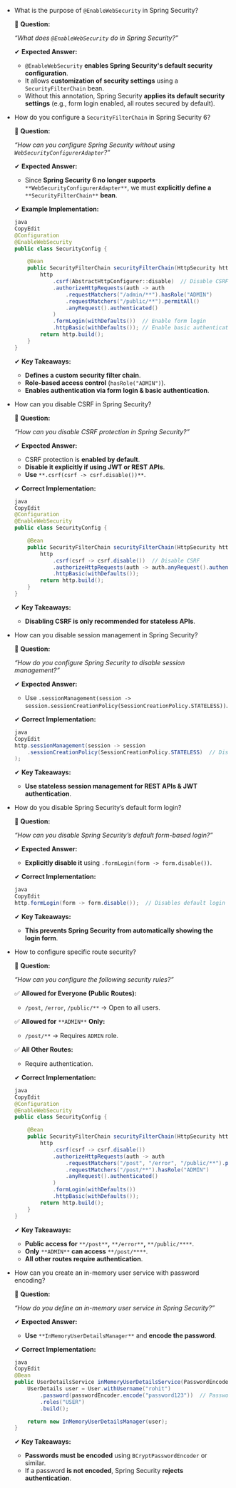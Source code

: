 - What is the purpose of `@EnableWebSecurity` in Spring Security?  
      
      
    
    📌 **Question:**
    
    _“What does `@EnableWebSecurity` do in Spring Security?”_
    
    ✔ **Expected Answer:**
    
    - `@EnableWebSecurity` **enables Spring Security's default security configuration**.
    - It allows **customization of security settings** using a `SecurityFilterChain` bean.
    - Without this annotation, Spring Security **applies its default security settings** (e.g., form login enabled, all routes secured by default).
- How do you configure a `SecurityFilterChain` in Spring Security 6?  
      
      
    
    📌 **Question:**
    
    _“How can you configure Spring Security without using `WebSecurityConfigurerAdapter`?”_
    
    ✔ **Expected Answer:**
    
    - Since **Spring Security 6 no longer supports** `**WebSecurityConfigurerAdapter**`, we must **explicitly define a** `**SecurityFilterChain**` **bean**.
    
    ✔ **Example Implementation:**
    
    ```Java
    java
    CopyEdit
    @Configuration
    @EnableWebSecurity
    public class SecurityConfig {
    
        @Bean
        public SecurityFilterChain securityFilterChain(HttpSecurity http) throws Exception {
            http
                .csrf(AbstractHttpConfigurer::disable)  // Disable CSRF
                .authorizeHttpRequests(auth -> auth
                    .requestMatchers("/admin/**").hasRole("ADMIN")
                    .requestMatchers("/public/**").permitAll()
                    .anyRequest().authenticated()
                )
                .formLogin(withDefaults())  // Enable form login
                .httpBasic(withDefaults()); // Enable basic authentication
            return http.build();
        }
    }
    
    ```
    
    ✔ **Key Takeaways:**
    
    - **Defines a custom security filter chain**.
    - **Role-based access control** (`hasRole("ADMIN")`).
    - **Enables authentication via form login & basic authentication**.
- How can you disable CSRF in Spring Security?
    
    📌 **Question:**
    
    _“How can you disable CSRF protection in Spring Security?”_
    
    ✔ **Expected Answer:**
    
    - CSRF protection is **enabled by default**.
    - **Disable it explicitly if using JWT or REST APIs**.
    - **Use** `**.csrf(csrf -> csrf.disable())**`.
    
    ✔ **Correct Implementation:**
    
    ```Java
    java
    CopyEdit
    @Configuration
    @EnableWebSecurity
    public class SecurityConfig {
    
        @Bean
        public SecurityFilterChain securityFilterChain(HttpSecurity http) throws Exception {
            http
                .csrf(csrf -> csrf.disable())  // Disable CSRF
                .authorizeHttpRequests(auth -> auth.anyRequest().authenticated())
                .httpBasic(withDefaults());
            return http.build();
        }
    }
    
    ```
    
    ✔ **Key Takeaways:**
    
    - **Disabling CSRF is only recommended for stateless APIs**.

  

  

- How can you disable session management in Spring Security?
    
    📌 **Question:**
    
    _“How do you configure Spring Security to disable session management?”_
    
    ✔ **Expected Answer:**
    
    - Use `.sessionManagement(session -> session.sessionCreationPolicy(SessionCreationPolicy.STATELESS))`.
    
    ✔ **Correct Implementation:**
    
    ```Java
    java
    CopyEdit
    http.sessionManagement(session -> session
        .sessionCreationPolicy(SessionCreationPolicy.STATELESS)  // Disable sessions
    );
    
    ```
    
    ✔ **Key Takeaways:**
    
    - **Use stateless session management for REST APIs & JWT authentication**.

  

  

- How do you disable Spring Security’s default form login?
    
    📌 **Question:**
    
    _“How can you disable Spring Security’s default form-based login?”_
    
    ✔ **Expected Answer:**
    
    - **Explicitly disable it** using `.formLogin(form -> form.disable())`.
    
    ✔ **Correct Implementation:**
    
    ```Java
    java
    CopyEdit
    http.formLogin(form -> form.disable());  // Disables default login form
    
    ```
    
    ✔ **Key Takeaways:**
    
    - **This prevents Spring Security from automatically showing the login form**.

  

  

- How to configure specific route security?
    
    📌 **Question:**
    
    _“How can you configure the following security rules?”_
    
    ✅ **Allowed for Everyone (Public Routes):**
    
    - `/post`, `/error`, `/public/**` → Open to all users.
    
    ✅ **Allowed for** `**ADMIN**` **Only:**
    
    - `/post/**` → Requires `ADMIN` role.
    
    ✅ **All Other Routes:**
    
    - Require authentication.
    
    ✔ **Correct Implementation:**
    
    ```Java
    java
    CopyEdit
    @Configuration
    @EnableWebSecurity
    public class SecurityConfig {
    
        @Bean
        public SecurityFilterChain securityFilterChain(HttpSecurity http) throws Exception {
            http
                .csrf(csrf -> csrf.disable())
                .authorizeHttpRequests(auth -> auth
                    .requestMatchers("/post", "/error", "/public/**").permitAll()
                    .requestMatchers("/post/**").hasRole("ADMIN")
                    .anyRequest().authenticated()
                )
                .formLogin(withDefaults())
                .httpBasic(withDefaults());
            return http.build();
        }
    }
    
    ```
    
    ✔ **Key Takeaways:**
    
    - **Public access for** `**/post**`**,** `**/error**`**,** `**/public/****`.
    - **Only** `**ADMIN**` **can access** `**/post/****`.
    - **All other routes require authentication**.

  

  

- How can you create an in-memory user service with password encoding?
    
    📌 **Question:**
    
    _“How do you define an in-memory user service in Spring Security?”_
    
    ✔ **Expected Answer:**
    
    - **Use** `**InMemoryUserDetailsManager**` and **encode the password**.
    
    ✔ **Correct Implementation:**
    
    ```Java
    java
    CopyEdit
    @Bean
    public UserDetailsService inMemoryUserDetailsService(PasswordEncoder passwordEncoder) {
        UserDetails user = User.withUsername("rohit")
            .password(passwordEncoder.encode("password123"))  // Password must be encoded
            .roles("USER")
            .build();
    
        return new InMemoryUserDetailsManager(user);
    }
    
    ```
    
    ✔ **Key Takeaways:**
    
    - **Passwords must be encoded** using `BCryptPasswordEncoder` or similar.
    - If a password **is not encoded**, Spring Security **rejects authentication**.